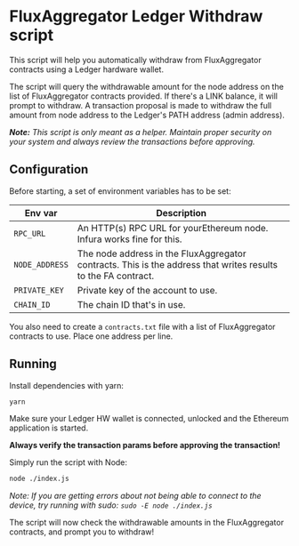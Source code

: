 # FluxAggregator Ledger Withdraw script

This script will help you automatically withdraw from FluxAggregator contracts using a Ledger hardware wallet.

The script will query the withdrawable amount for the node address on the list of FluxAggregator contracts provided. If there's a LINK balance, it will prompt to withdraw. A transaction proposal is made to withdraw the full amount from node address to the Ledger's PATH address (admin address).

***Note:** This script is only meant as a helper. Maintain proper security on your system and always review the transactions before approving.*

## Configuration

Before starting, a set of environment variables has to be set:

| Env var         | Description |
|-----------------|-------------|
| `RPC_URL`       | An HTTP(s) RPC URL for yourEthereum node. Infura works fine for this. |
| `NODE_ADDRESS`  | The node address in the FluxAggregator contracts. This is the address that writes results to the FA contract. |
| `PRIVATE_KEY`   | Private key of the account to use. |
| `CHAIN_ID`      | The chain ID that's in use. |

You also need to create a `contracts.txt` file with a list of FluxAggregator contracts to use. Place one address per line.

## Running

Install dependencies with yarn:

```bash
yarn
```

Make sure your Ledger HW wallet is connected, unlocked and the Ethereum application is started.

**Always verify the transaction params before approving the transaction!**

Simply run the script with Node:

```bash
node ./index.js
```

_Note: If you are getting errors about not being able to connect to the device, try running with sudo: `sudo -E node ./index.js`_

The script will now check the withdrawable amounts in the FluxAggregator contracts, and prompt you to withdraw!
